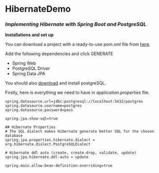 # HibernateDemo
### *Implementing Hibernate with Spring Boot and PostgreSQL*

**Installations and set up**

You can download a project with a ready-to-use pom.xml file from [here](https://start.spring.io).

Add the following dependencies and click GENERATE
- Spring Web
- PostgreSQL Driver
- Spring Data JPA

You should also [download](https://www.enterprisedb.com/downloads/postgres-postgresql-downloads) and install postgreSQL.

Firstly, here is everything we need to have in *application.properties* file.
```
spring.datasource.url=jdbc:postgresql://localhost:5432/postgres
spring.datasource.username=postgres
spring.datasource.password=pass
```
```
spring.jpa.show-sql=true

## Hibernate Properties
# The SQL dialect makes Hibernate generate better SQL for the chosen database
spring.jpa.properties.hibernate.dialect = org.hibernate.dialect.PostgreSQLDialect

# Hibernate ddl auto (create, create-drop, validate, update)
spring.jpa.hibernate.ddl-auto = update

spring.main.allow-bean-definition-overriding=true
```
